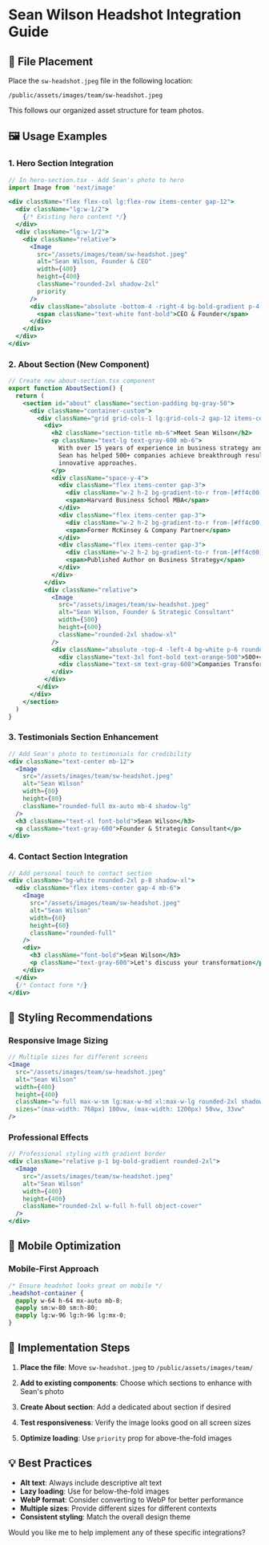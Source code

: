 # Sean Wilson Headshot Integration Guide

## 📁 File Placement

Place the `sw-headshot.jpeg` file in the following location:
```
/public/assets/images/team/sw-headshot.jpeg
```

This follows our organized asset structure for team photos.

## 🖼️ Usage Examples

### 1. Hero Section Integration
```jsx
// In hero-section.tsx - Add Sean's photo to hero
import Image from 'next/image'

<div className="flex flex-col lg:flex-row items-center gap-12">
  <div className="lg:w-1/2">
    {/* Existing hero content */}
  </div>
  <div className="lg:w-1/2">
    <div className="relative">
      <Image
        src="/assets/images/team/sw-headshot.jpeg"
        alt="Sean Wilson, Founder & CEO"
        width={400}
        height={400}
        className="rounded-2xl shadow-2xl"
        priority
      />
      <div className="absolute -bottom-4 -right-4 bg-bold-gradient p-4 rounded-xl">
        <span className="text-white font-bold">CEO & Founder</span>
      </div>
    </div>
  </div>
</div>
```

### 2. About Section (New Component)
```jsx
// Create new about-section.tsx component
export function AboutSection() {
  return (
    <section id="about" className="section-padding bg-gray-50">
      <div className="container-custom">
        <div className="grid grid-cols-1 lg:grid-cols-2 gap-12 items-center">
          <div>
            <h2 className="section-title mb-6">Meet Sean Wilson</h2>
            <p className="text-lg text-gray-600 mb-6">
              With over 15 years of experience in business strategy and transformation, 
              Sean has helped 500+ companies achieve breakthrough results through bold, 
              innovative approaches.
            </p>
            <div className="space-y-4">
              <div className="flex items-center gap-3">
                <div className="w-2 h-2 bg-gradient-to-r from-[#ff4c00] to-[#ff9900] rounded-full"></div>
                <span>Harvard Business School MBA</span>
              </div>
              <div className="flex items-center gap-3">
                <div className="w-2 h-2 bg-gradient-to-r from-[#ff4c00] to-[#ff9900] rounded-full"></div>
                <span>Former McKinsey & Company Partner</span>
              </div>
              <div className="flex items-center gap-3">
                <div className="w-2 h-2 bg-gradient-to-r from-[#ff4c00] to-[#ff9900] rounded-full"></div>
                <span>Published Author on Business Strategy</span>
              </div>
            </div>
          </div>
          <div className="relative">
            <Image
              src="/assets/images/team/sw-headshot.jpeg"
              alt="Sean Wilson, Founder & Strategic Consultant"
              width={500}
              height={600}
              className="rounded-2xl shadow-xl"
            />
            <div className="absolute -top-4 -left-4 bg-white p-6 rounded-xl shadow-lg">
              <div className="text-3xl font-bold text-orange-500">500+</div>
              <div className="text-sm text-gray-600">Companies Transformed</div>
            </div>
          </div>
        </div>
      </div>
    </section>
  )
}
```

### 3. Testimonials Section Enhancement
```jsx
// Add Sean's photo to testimonials for credibility
<div className="text-center mb-12">
  <Image
    src="/assets/images/team/sw-headshot.jpeg"
    alt="Sean Wilson"
    width={80}
    height={80}
    className="rounded-full mx-auto mb-4 shadow-lg"
  />
  <h3 className="text-xl font-bold">Sean Wilson</h3>
  <p className="text-gray-600">Founder & Strategic Consultant</p>
</div>
```

### 4. Contact Section Integration
```jsx
// Add personal touch to contact section
<div className="bg-white rounded-2xl p-8 shadow-xl">
  <div className="flex items-center gap-4 mb-6">
    <Image
      src="/assets/images/team/sw-headshot.jpeg"
      alt="Sean Wilson"
      width={60}
      height={60}
      className="rounded-full"
    />
    <div>
      <h3 className="font-bold">Sean Wilson</h3>
      <p className="text-gray-600">Let's discuss your transformation</p>
    </div>
  </div>
  {/* Contact form */}
</div>
```

## 🎨 Styling Recommendations

### Responsive Image Sizing
```jsx
// Multiple sizes for different screens
<Image
  src="/assets/images/team/sw-headshot.jpeg"
  alt="Sean Wilson"
  width={400}
  height={400}
  className="w-full max-w-sm lg:max-w-md xl:max-w-lg rounded-2xl shadow-xl"
  sizes="(max-width: 768px) 100vw, (max-width: 1200px) 50vw, 33vw"
/>
```

### Professional Effects
```jsx
// Professional styling with gradient border
<div className="relative p-1 bg-bold-gradient rounded-2xl">
  <Image
    src="/assets/images/team/sw-headshot.jpeg"
    alt="Sean Wilson"
    width={400}
    height={400}
    className="rounded-2xl w-full h-full object-cover"
  />
</div>
```

## 📱 Mobile Optimization

### Mobile-First Approach
```css
/* Ensure headshot looks great on mobile */
.headshot-container {
  @apply w-64 h-64 mx-auto mb-8;
  @apply sm:w-80 sm:h-80;
  @apply lg:w-96 lg:h-96 lg:mx-0;
}
```

## 🚀 Implementation Steps

1. **Place the file**: Move `sw-headshot.jpeg` to `/public/assets/images/team/`

2. **Add to existing components**: Choose which sections to enhance with Sean's photo

3. **Create About section**: Add a dedicated about section if desired

4. **Test responsiveness**: Verify the image looks good on all screen sizes

5. **Optimize loading**: Use `priority` prop for above-the-fold images

## 💡 Best Practices

- **Alt text**: Always include descriptive alt text
- **Lazy loading**: Use for below-the-fold images
- **WebP format**: Consider converting to WebP for better performance
- **Multiple sizes**: Provide different sizes for different contexts
- **Consistent styling**: Match the overall design theme

Would you like me to help implement any of these specific integrations?

